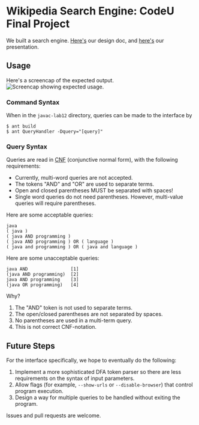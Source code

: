 # Wikipedia Search Engine: CodeU Final Project
We built a search engine. [Here's](https://docs.google.com/document/d/126A0hboSQHDoLtKBN4XXQaUpu2sFSa4QaAoRYJn2xt0/edit) our design doc, and [here's](https://docs.google.com/presentation/d/1UpwkJSePXlG6T-iu_4cDtfFVPj_RxTep6tZYf1DG3YI) our presentation. 
## Usage

Here's a screencap of the expected output.
![Screencap showing expected usage.](https://puu.sh/qw9eP/4bbcce3de4.png)
### Command Syntax
When in the `javac-lab12` directory, queries can be made to the interface by 
```
$ ant build
$ ant QueryHandler -Dquery="[query]"
```

### Query Syntax
Queries are read in [CNF](https://en.wikipedia.org/wiki/Conjunctive_normal_form) (conjunctive normal form), with the following requirements:

- Currently, multi-word queries are not accepted.
- The tokens "AND" and "OR" are used to separate terms.
- Open and closed parentheses MUST be separated with spaces!
- Single word queries do not need parentheses. However, multi-value queries will require parentheses.

Here are some acceptable queries:
```
java
( java )
( java AND programming )
( java AND programming ) OR ( language )
( java and programming ) OR ( java and language )
```

Here are some unacceptable queries:
```
java AND                [1]
(java AND programming)  [2]
java AND programming    [3]
(java OR programming)   [4]
```
Why?

1. The "AND" token is not used to separate terms.
2. The open/closed parentheses are not separated by spaces.
3. No parentheses are used in a multi-term query.
4. This is not correct CNF-notation.


## Future Steps
For the interface specifically, we hope to eventually do the following:

1. Implement a more sophisticated DFA token parser so there are less requirements on the syntax of input parameters.
2. Allow flags (for example, `--show-urls` or `--disable-browser`) that control program execution.
3. Design a way for multiple queries to be handled without exiting the program.

Issues and pull requests are welcome. 

